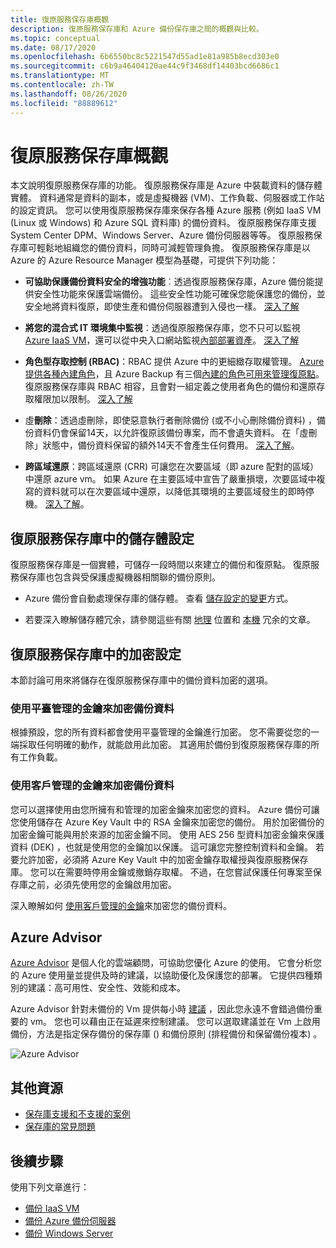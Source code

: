 ```yaml
---
title: 復原服務保存庫概觀
description: 復原服務保存庫和 Azure 備份保存庫之間的概觀與比較。
ms.topic: conceptual
ms.date: 08/17/2020
ms.openlocfilehash: 6b6550bc8c5221547d55ad1e81a985b8ecd303e0
ms.sourcegitcommit: c6b9a46404120ae44c9f3468df14403bcd6686c1
ms.translationtype: MT
ms.contentlocale: zh-TW
ms.lasthandoff: 08/26/2020
ms.locfileid: "88889612"
---
```

# <a name="recovery-services-vaults-overview"></a>復原服務保存庫概觀

本文說明復原服務保存庫的功能。 復原服務保存庫是 Azure 中裝載資料的儲存體實體。 資料通常是資料的副本，或是虛擬機器 (VM)、工作負載、伺服器或工作站的設定資訊。 您可以使用復原服務保存庫來保存各種 Azure 服務 (例如 IaaS VM (Linux 或 Windows) 和 Azure SQL 資料庫) 的備份資料。 復原服務保存庫支援 System Center DPM、Windows Server、Azure 備份伺服器等等。 復原服務保存庫可輕鬆地組織您的備份資料，同時可減輕管理負擔。 復原服務保存庫是以 Azure 的 Azure Resource Manager 模型為基礎，可提供下列功能：

- **可協助保護備份資料安全的增強功能**︰透過復原服務保存庫，Azure 備份能提供安全性功能來保護雲端備份。 這些安全性功能可確保您能保護您的備份，並安全地將資料復原，即使生產和備份伺服器遭到入侵也一樣。 [深入了解](backup-azure-security-feature.md)

- **將您的混合式 IT 環境集中監視**︰透過復原服務保存庫，您不只可以監視 [Azure IaaS VM](backup-azure-manage-vms.md)，還可以從中央入口網站監視[內部部署資產](backup-azure-manage-windows-server.md#manage-backup-items)。 [深入了解](backup-azure-monitoring-built-in-monitor.md)

- **角色型存取控制 (RBAC)**：RBAC 提供 Azure 中的更細緻存取權管理。 [Azure 提供各種內建角色](../role-based-access-control/built-in-roles.md)，且 Azure Backup 有三個[內建的角色可用來管理復原點](backup-rbac-rs-vault.md)。 復原服務保存庫與 RBAC 相容，且會對一組定義之使用者角色的備份和還原存取權限加以限制。 [深入了解](backup-rbac-rs-vault.md)

- 虛**刪除**：透過虛刪除，即使惡意執行者刪除備份 (或不小心刪除備份資料) ，備份資料仍會保留14天，以允許復原該備份專案，而不會遺失資料。 在「虛刪除」狀態中，備份資料保留的額外14天不會產生任何費用。 [深入了解](backup-azure-security-feature-cloud.md)。

- **跨區域還原**：跨區域還原 (CRR) 可讓您在次要區域（即 azure 配對的區域）中還原 azure vm。 如果 Azure 在主要區域中宣告了嚴重損壞，次要區域中複寫的資料就可以在次要區域中還原，以降低其環境的主要區域發生的即時停機。 [深入了解](backup-azure-arm-restore-vms.md#cross-region-restore)。

## <a name="storage-settings-in-the-recovery-services-vault"></a>復原服務保存庫中的儲存體設定

復原服務保存庫是一個實體，可儲存一段時間以來建立的備份和復原點。 復原服務保存庫也包含與受保護虛擬機器相關聯的備份原則。

- Azure 備份會自動處理保存庫的儲存體。 查看 [儲存設定的變更](./backup-create-rs-vault.md#set-storage-redundancy)方式。

- 若要深入瞭解儲存體冗余，請參閱這些有關 [地理](../storage/common/storage-redundancy.md) 位置和 [本機](../storage/common/storage-redundancy.md) 冗余的文章。

## <a name="encryption-settings-in-the-recovery-services-vault"></a>復原服務保存庫中的加密設定

本節討論可用來將儲存在復原服務保存庫中的備份資料加密的選項。

### <a name="encryption-of-backup-data-using-platform-managed-keys"></a>使用平臺管理的金鑰來加密備份資料

根據預設，您的所有資料都會使用平臺管理的金鑰進行加密。 您不需要從您的一端採取任何明確的動作，就能啟用此加密。 其適用於備份到復原服務保存庫的所有工作負載。

### <a name="encryption-of-backup-data-using-customer-managed-keys"></a>使用客戶管理的金鑰來加密備份資料

您可以選擇使用由您所擁有和管理的加密金鑰來加密您的資料。 Azure 備份可讓您使用儲存在 Azure Key Vault 中的 RSA 金鑰來加密您的備份。 用於加密備份的加密金鑰可能與用於來源的加密金鑰不同。 使用 AES 256 型資料加密金鑰來保護資料 (DEK) ，也就是使用您的金鑰加以保護。 這可讓您完整控制資料和金鑰。 若要允許加密，必須將 Azure Key Vault 中的加密金鑰存取權授與復原服務保存庫。 您可以在需要時停用金鑰或撤銷存取權。 不過，在您嘗試保護任何專案至保存庫之前，必須先使用您的金鑰啟用加密。

深入瞭解如何 [使用客戶管理的金鑰](encryption-at-rest-with-cmk.md)來加密您的備份資料。

## <a name="azure-advisor"></a>Azure Advisor

[Azure Advisor](../advisor/index.yml) 是個人化的雲端顧問，可協助您優化 Azure 的使用。 它會分析您的 Azure 使用量並提供及時的建議，以協助優化及保護您的部署。 它提供四種類別的建議：高可用性、安全性、效能和成本。

Azure Advisor 針對未備份的 Vm 提供每小時 [建議](../advisor/advisor-high-availability-recommendations.md#protect-your-virtual-machine-data-from-accidental-deletion) ，因此您永遠不會錯過備份重要的 vm。 您也可以藉由正在延遲來控制建議。  您可以選取建議並在 Vm 上啟用備份，方法是指定保存備份的保存庫 () 和備份原則 (排程備份和保留備份複本) 。

![Azure Advisor](./media/backup-azure-recovery-services-vault-overview/azure-advisor.png)

## <a name="additional-resources"></a>其他資源

- [保存庫支援和不支援的案例](backup-support-matrix.md#vault-support)
- [保存庫的常見問題](backup-azure-backup-faq.md)

## <a name="next-steps"></a>後續步驟

使用下列文章進行：

- [備份 IaaS VM](backup-azure-arm-vms-prepare.md)
- [備份 Azure 備份伺服器](backup-azure-microsoft-azure-backup.md)
- [備份 Windows Server](backup-windows-with-mars-agent.md)
